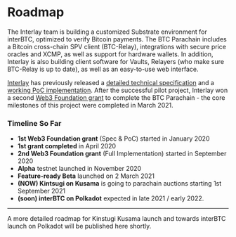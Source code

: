 # Roadmap

The Interlay team is building a customized Substrate environment for interBTC, optimized to verify Bitcoin payments. The BTC Parachain includes a Bitcoin cross-chain SPV client (BTC-Relay), integrations with secure price oracles and XCMP, as well as support for hardware wallets. In addition, Interlay is also building client software for Vaults, Relayers (who make sure BTC-Relay is up to date), as well as an easy-to-use web interface.

[Interlay](https://interlay.io/) has previously released a [detailed technical specification](https://interlay.gitlab.io/interbtc-spec/) and a [working PoC implementation](https://github.com/interlay/interbtc). After the successful pilot project, Interlay won a second [Web3 Foundation grant](https://web3.foundation/grants/) to complete the BTC Parachain - the core milestones of this project were completed in March 2021.

### Timeline So Far

- **1st Web3 Foundation grant** (Spec & PoC) started in January 2020
- **1st grant completed** in April 2020
- **2nd Web3 Foundation grant** (Full Implementation) started in September 2020
- **Alpha** testnet launched in November 2020
- **Feature-ready Beta** launched on 2 March 2021
- **(NOW) Kintsugi on Kusama** is going to parachain auctions starting 1st September 2021
- **(soon) interBTC on Polkadot** expected in late 2021 / early 2022.

---
A more detailed roadmap for Kinstugi Kusama launch and towards interBTC launch on Polkadot will be published here shortly.
